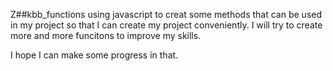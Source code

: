 Z##kbb_functions
using javascript to creat some methods that can be used in my project so that I can create my project conveniently.
I will try to create more and more funcitons to improve my skills.

I hope I can make some progress in that.


